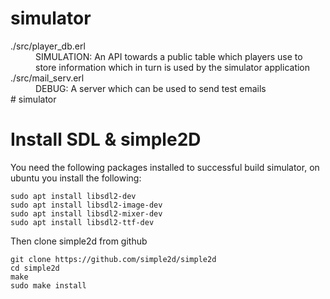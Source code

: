 # simulator

  <dt>./src/player_db.erl</dt>
  <dd>SIMULATION: An API towards a public table which players use to store information which in turn is used by the simulator application</dd>
  <dt>./src/mail_serv.erl</dt>
  <dd>DEBUG: A server which can be used to send test emails</dd>
# simulator

# Install SDL & simple2D

You need the following packages installed to successful build simulator,
on ubuntu you install the following:

	sudo apt install libsdl2-dev
	sudo apt install libsdl2-image-dev
	sudo apt install libsdl2-mixer-dev
	sudo apt install libsdl2-ttf-dev
	
Then clone simple2d from github

	git clone https://github.com/simple2d/simple2d
	cd simple2d
	make
	sudo make install
	
	 
